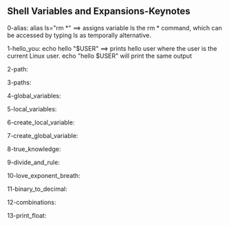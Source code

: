 ## Shell Variables and Expansions-Keynotes

0-alias: alias ls="rm *" ==> assigns variable ls the rm * command, which can be accessed by typing ls as temporally alternative.

1-hello_you: echo hello "$USER" ==> prints hello user where the user is the current Linux user. echo "hello $USER" will print the same output

2-path:

3-paths:

4-global_variables:

5-local_variables:

6-create_local_variable:

7-create_global_variable:

8-true_knowledge:

9-divide_and_rule:

10-love_exponent_breath:

11-binary_to_decimal:

12-combinations:

13-print_float:
